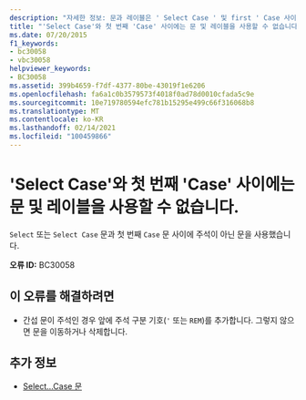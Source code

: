 ```yaml
---
description: "자세한 정보: 문과 레이블은 ' Select Case ' 및 first ' Case 사이에 사용할 수 없습니다."
title: "'Select Case'와 첫 번째 'Case' 사이에는 문 및 레이블을 사용할 수 없습니다."
ms.date: 07/20/2015
f1_keywords:
- bc30058
- vbc30058
helpviewer_keywords:
- BC30058
ms.assetid: 399b4659-f7df-4377-80be-43019f1e6206
ms.openlocfilehash: fa6a1c0b3579573f4018f0ad78d0010cfada5c9e
ms.sourcegitcommit: 10e719780594efc781b15295e499c66f316068b8
ms.translationtype: MT
ms.contentlocale: ko-KR
ms.lasthandoff: 02/14/2021
ms.locfileid: "100459866"
---
```

# <a name="statements-and-labels-are-not-valid-between-select-case-and-first-case"></a>'Select Case'와 첫 번째 'Case' 사이에는 문 및 레이블을 사용할 수 없습니다.

`Select` 또는 `Select Case` 문과 첫 번째 `Case` 문 사이에 주석이 아닌 문을 사용했습니다.  
  
 **오류 ID:** BC30058  
  
## <a name="to-correct-this-error"></a>이 오류를 해결하려면  
  
- 간섭 문이 주석인 경우 앞에 주석 구분 기호(`'` 또는 `REM`)를 추가합니다. 그렇지 않으면 문을 이동하거나 삭제합니다.  
  
## <a name="see-also"></a>추가 정보

- [Select...Case 문](../language-reference/statements/select-case-statement.md)
